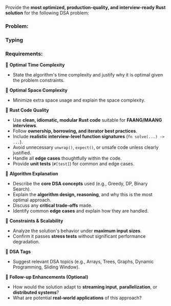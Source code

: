Provide the **most optimized, production-quality, and interview-ready Rust solution** for the following DSA problem:  

### Problem:



### Typing



### Requirements:  

🔹 **Optimal Time Complexity**  
- State the algorithm's time complexity and justify why it is optimal given the problem constraints.  

🔹 **Optimal Space Complexity**  
- Minimize extra space usage and explain the space complexity.  

🔹 **Rust Code Quality**  
- Use **clean, idiomatic, modular Rust code** suitable for **FAANG/MAANG interviews**.  
- Follow **ownership, borrowing, and iterator best practices**.  
- Include **realistic interview-level function signatures** (`fn solve(...) -> ...`).  
- Avoid unnecessary `unwrap()`, `expect()`, or unsafe code unless clearly justified.  
- Handle all **edge cases** thoughtfully within the code.  
- Provide **unit tests** (`#[test]`) for common and edge cases.  

🔹 **Algorithm Explanation**  
- Describe the **core DSA concepts** used (e.g., Greedy, DP, Binary Search).  
- Explain the **algorithm design, reasoning**, and why this is the most optimal approach.  
- Discuss any **critical trade-offs** made.  
- Identify common **edge cases** and explain how they are handled.  

🔹 **Constraints & Scalability**  
- Analyze the solution's behavior under **maximum input sizes**.  
- Confirm it passes **stress tests** without significant performance degradation.  

🔹 **DSA Tags**  
- Suggest relevant DSA topics (e.g., Arrays, Trees, Graphs, Dynamic Programming, Sliding Window).  

🔹 **Follow-up Enhancements (Optional)**  
- How would the solution adapt to **streaming input**, **parallelization**, or **distributed systems**?  
- What are potential **real-world applications** of this approach?  
